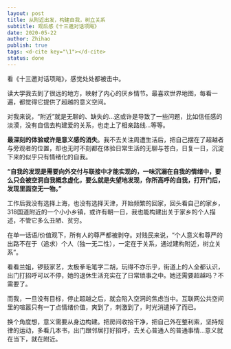 ```yaml
---
layout: post
title: 从附近出发，构建自我，树立关系
subtitle: 观后感《十三邀对话项飚》
date: 2020-05-22
author: Zhihao
publish: true
tags: <d-cite key="\1"></d-cite>
status: done
---
```



看《十三邀对话项飚》，感觉处处都被击中。

读大学我去到了很远的地方，映射了内心的厌乡情节。最喜欢世界地图，每看一遍，都觉得它提供了超越的意义空间。

对我来说，“附近”就是无聊的、缺失的...这或许是导致了一些问题，比如信任感的淡漠，没有自信去构建爱的关系，也走上了相亲路线...等等。

**最深刻的体验或许是意义感的消失**。我不去关注周遭生活后，把自己摆在了超越者与旁观者的位置，却也无时不刻都在体验日常生活的无聊与苍白，日复一日，沉淀下来的似乎只有情绪化的自我。

**“自我的发现是需要向外交付与联接中才能实现的，一味沉溺在自我的情绪中，要么只会被空洞自我概念虚化，要么就是失望地发现，你所高呼的自我，打开门后，发现里面空无一物。”**

工作后我没有选择上海，也没有选择天津，开始频繁的回家，回头看自己的家乡，318国道附近的一个小小乡镇，或许有朝一日，我也能构建出关于家乡的个人描述，不管它多么丑陋、贫穷。

在单一话语/价值观下，所有人的尊严都被剥夺。对贱民来说，“个人意义和尊严的出路不在于（追求）个人（独一无二性），一定在于关系，通过建构附近，树立关系”。

看看兰姐，锣鼓家艺，太极拳毛笔字二胡，玩得不亦乐乎，街道上的人全都认识，出门打招呼可以不停，她的退休生活充实在了日常琐事之中。她还需要超越吗？不需要了。

而我，一旦没有目标，停止超越之后，就会陷入空洞的焦虑当中。互联网公共空间里的喧嚣只有一丁点情绪价值，爽到了，刺激到了，时光消遣掉了而已。

换个角度想，意义需要从身边构建。把房间收拾干净，把自己外在整利索，坚持规律的运动，多看几本书，出门跟邻居打好招呼，去关心普通人的普通事情...意义就在当下，就在附近。

